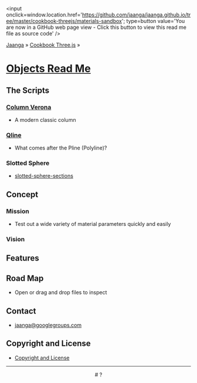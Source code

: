﻿<span style=display:none; >[You are now in a GitHub source code view - click this link to view this read me file as a web page]( http://jaanga.github.io/cookbook-threejs/materials-sandbox/ "View file as a web page." ) </span>
<input onclick=window.location.href='https://github.com/jaanga/jaanga.github.io/tree/master/cookbook-threejs/materials-sandbox'; type=button  value='You are now in a GitHub web page view - Click this button to view this read me file as source code' />


[Jaanga]( http://jaanga.github.io/ ) » [Cookbook Three.js]( http://jaanga.github.io/cookbook-threejs/ ) »


[Objects Read Me]( index.html )
===


<!--
## Web Page / Source Code

<iframe class=ifr src=http://jaanga.github.io/cookbook-html/templates/code-edit-view/code-edit-view-r2.html#http://jaanga.github.io/cookbook-threejs/materials-sandbox/materials-library-add-lights-r1.html width=100% height=600px ></iframe>  
###### _Materials Library Add Lights R1 - Dev revision - Code Edit View_ /  [Edit full screen]( http://jaanga.github.io/cookbook-html/templates/code-edit-view/code-edit-view-r2.html#http://jaanga.github.io/cookbook-threejs/materials-sandbox/materials-library-add-lights-r1.html )
-->

## The Scripts


### [Column Verona]( http://jaanga.github.io/cookbook-threejs/objects/column-verona/column-verona-r1.html )

* A modern classic column

### [Qline]( http://jaanga.github.io/cookbook-threejs/objects/qline/ )


* What comes after the Pline (Polyline)?


### Slotted Sphere

* [slotted-sphere-sections]( http://jaanga.github.io/cookbook-threejs/objects/slotted-sphere-sections/slotted-sphere-sections-r1.html )



## Concept

### Mission  
<!-- a statement of a rationale, applicable now as well as in the future -->

* Test out a wide variety of material parameters quickly and easily 

### Vision  
<!--  a descriptive picture of a desired future state -->


## Features

## Road Map

* Open or drag and drop files to inspect



## Contact

* jaanga@googlegroups.com

## Copyright and License

* [Copyright and License]( http://jaanga.github.io/#http://jaanga.github.io/jaanga-copyright-and-mit-license.md ) 

***

<center title="dingbat" >
# <a href=javascript:window.scrollTo(0,0); style=text-decoration:none; >?</a>
</center>
